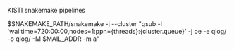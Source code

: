 KISTI snakemake pipelines

$SNAKEMAKE_PATH/snakemake -j --cluster "qsub -l 'walltime=720:00:00,nodes=1:ppn={threads}:{cluster.queue}' -j oe -e qlog/ -o qlog/ -M $MAIL_ADDR -m a"
